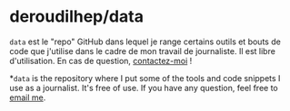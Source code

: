 # deroudilhep/data

`data` est le "repo" GitHub dans lequel je range certains outils et bouts de code que j'utilise dans le cadre de mon travail de journaliste. Il est libre d'utilisation. En cas de question, [contactez-moi](mailto:pierre.deroudilhe@protonmail.com) !

*`data` is the repository where I put some of the tools and code snippets I use as a journalist. It's free of use. If you have any question, feel free to [email me](mailto:pierre.deroudilhe@protonmail.com).

